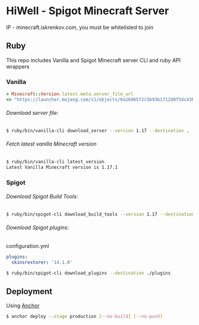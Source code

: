 # HiWell - Spigot Minecraft Server
IP - minecraft.iskrenkov.com, you must be whitelisted to join

## Ruby
This repo includes Vanilla and Spigot Minecraft server CLI and ruby API wrappers

### Vanilla
```ruby
> Minecraft::Version.latest.meta.server_file_url
=> "https://launcher.mojang.com/v1/objects/0a269b5f2c5b93b1712d0f5dc43b6182b9ab254e/server.jar"
```

###### Download server file:
```sh
$ ruby/bin/vanilla-cli download_server --version 1.17 --destination .
```

###### Fetch latest vanilla Minecraft version
```sh
$ ruby/bin/vanilla-cli latest_version
Latest Vanilla Minecraft version is 1.17.1
```

### Spigot

###### Download Spigot Build Tools:
```sh
$ ruby/bin/spigot-cli download_build_tools --version 1.17 --destination .
```

###### Download Spigot plugins:
configuration.yml

```yaml
plugins:
  skinsrestorer: '14.1.0'
```

```sh
$ ruby/bin/spigot-cli download_plugins --destination ./plugins
```

## Deployment
Using [Anchor](https://github.com/eiskrenkov/anchor)

```sh
$ anchor deploy --stage production [--no-build] [--no-push]
```
